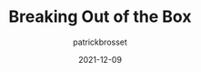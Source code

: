 ---
author: patrickbrosset
date: 2021-12-09
permalink: false
publisher: alistapart
tags:
  - user-agents
  - css
target_url: https://alistapart.com/article/breaking-out-of-the-box/
title: Breaking Out of the Box
---